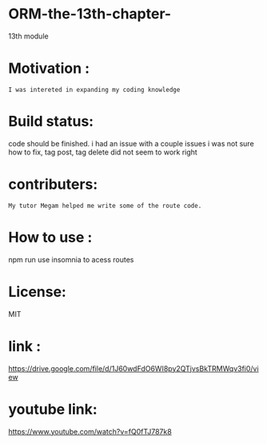 # ORM-the-13th-chapter-
13th module
# Motivation :
    I was intereted in expanding my coding knowledge

# Build status:
   code should be finished. i had an issue with a couple issues i was not sure how to fix, tag post, tag delete did not seem to work right  
# contributers:
    My tutor Megam helped me write some of the route code. 
# How to use :
npm run use insomnia to acess routes
# License:
 MIT 




# link :
https://drive.google.com/file/d/1J60wdFdO6WI8py2QTjvsBkTRMWqv3fi0/view

# youtube link:
https://www.youtube.com/watch?v=fQ0fTJ787k8